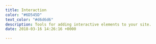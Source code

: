 ```yaml
---
title: Interaction
color: "#6D545D"
text_color: "#d6d6d6"
description: Tools for adding interactive elements to your site.
date: 2018-03-16 14:26:16 +0000

---
```

